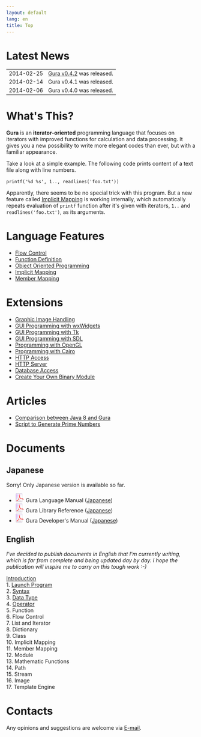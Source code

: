 ```yaml
---
layout: default
lang: en
title: Top
---
```


# Latest News

<table>
<tr><td>2014-02-25</td><td><a href="Download.html">Gura v0.4.2</a> was released.</td></tr>
<tr><td>2014-02-14</td><td>Gura v0.4.1 was released.</td></tr>
<tr><td>2014-02-06</td><td>Gura v0.4.0 was released.</td></tr>
</table>


# What's This?

**Gura** is an **iterator-oriented** programming language
that focuses on iterators with improved functions for calculation and data processing.
It gives you a new possibility to write more elegant codes than ever,
but with a familiar appearance.

Take a look at a simple example.
The following code prints content of a text file along with line numbers.

    printf('%d %s', 1.., readlines('foo.txt'))

Apparently, there seems to be no special trick with this program.
But a new feature called [Implicit Mapping](features/ImplicitMapping.html) is working internally,
which automatically repeats evaluation of `printf` function
after it's given with iterators, `1..` and `readlines('foo.txt')`, as its arguments.


# Language Features

- [Flow Control](features/Flow-Control.html)
- [Function Definition](features/Function-Definition.html)
- [Object Oriented Programming](features/Object-Oriented-Programming.html)
- [Implicit Mapping](features/Implicit-Mapping.html)
- [Member Mapping](features/Member-Mapping.html)


# Extensions

- [Graphic Image Handling](extensions/Graphic-Image-Handling.html)
- [GUI Programming with wxWidgets](extensions/GUI-Programming-with-wxWidgets.html)
- [GUI Programming with Tk](extensions/GUI-Programming-with-Tk.html)
- [GUI Programming with SDL](extensions/GUI-Programming-with-SDL.html)
- [Programming with OpenGL](extensions/Programming-with-OpenGL.html)
- [Programming with Cairo](extensions/Programming-with-Cairo.html)
- [HTTP Access](extensions/Http-Access.html)
- [HTTP Server](extensions/Http-Server.html)
- [Database Access](extensions/Database-Access.html)
- [Create Your Own Binary Module](extensions/Create-Your-Own-Binary-Module.html)


# Articles

- [Comparison between Java 8 and Gura](articles/Comparison-between-Java8-and-Gura.html)
- [Script to Generate Prime Numbers](articles/Script-to-Generate-Prime-Numbers.html)


# Documents

## Japanese

Sorry! Only Japanese version is available so far.

- ![pdf-icon](images/pdf.png) Gura Language Manual ([Japanese](https://github.com/gura-lang/gura-doc/blob/master/gura-lang-j.pdf?raw=true))
- ![pdf-icon](images/pdf.png) Gura Library Reference ([Japanese](https://github.com/gura-lang/gura-doc/blob/master/gura-lib-j.pdf?raw=true))
- ![pdf-icon](images/pdf.png) Gura Developer's Manual ([Japanese](https://github.com/gura-lang/gura-doc/blob/master/gura-dev-j.pdf?raw=true))

## English

_I've decided to publish documents in English that I'm currently writing,
which is far from complete and being updated day by day.
I hope the publication will inspire me to carry on this tough work :-)_

<div><a href="documents/Introduction.html">Introduction</a></div>
<div>1. <a href="documents/Launch-Program.html">Launch Program</a></div>
<div>2. <a href="documents/Syntax.html">Syntax</a></div>
<div>3. <a href="documents/Data-Type.html">Data Type</a></div>
<div>4. <a href="documents/Operator.html">Operator</a></div>
<div>5. Function</div>
<div>6. Flow Control</div>
<div>7. List and Iterator</div>
<div>8. Dictionary</div>
<div>9. Class</div>
<div>10. Implicit Mapping</div>
<div>11. Member Mapping</div>
<div>12. Module</div>
<div>13. Mathematic Functions</div>
<div>14. Path</div>
<div>15. Stream</div>
<div>16. Image</div>
<div>17. Template Engine</div>


# Contacts

Any opinions and suggestions are welcome via [E-mail](mailto:ypsitau@nifty.com).
